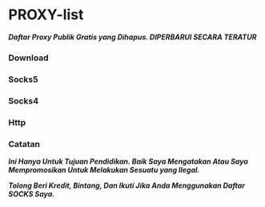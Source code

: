 # PROXY-list
***Daftar Proxy Publik Gratis yang Dihapus. DIPERBARUI SECARA TERATUR***

<h3 align="left">Download</h3>

<h3 align="left">Socks5</h3>

<h3 align="left">Socks4</h3>

<h3 align="left">Http</h3>


<h3 align="left">Catatan</h3>

***Ini Hanya Untuk Tujuan Pendidikan. Baik Saya Mengatakan Atau Saya Mempromosikan Untuk Melakukan Sesuatu yang Ilegal.***

___Tolong Beri Kredit, Bintang, Dan Ikuti Jika Anda Menggunakan Daftar SOCKS Saya.___

